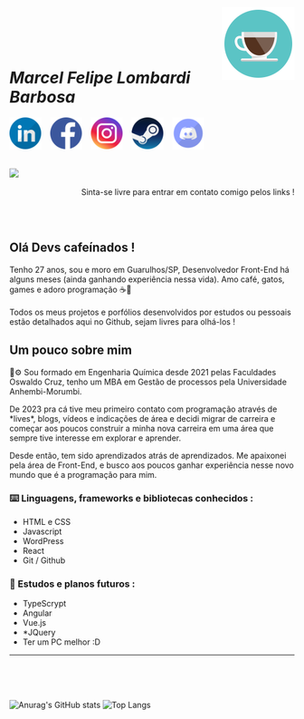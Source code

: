 <img src="./assets/3535188_cafe_coffee_cup_drink_fresh_icon.png" alt="ícone de um copo de café" width="128px" align="right">

</br>
</br>
</br>
</br>

# *Marcel Felipe Lombardi Barbosa*

<div style="display: flex; gap: 16px; ">
<a href="https://www.linkedin.com/in/marcel-barbosa-741b53193/"><img src="./assets/670432_linkedin_in_linked_media_social_icon.png" alt="linkedin" width="56"/></a>
<a href="https://www.facebook.com/marcel.felipe.5477/"><img src="./assets/3225194_app_facebook_logo_media_popular_icon.png" alt="facebook" width="56"/></a>
<a href="https://www.instagram.com/marcelflb/"><img src="./assets/6636566_instagram_social media_social network_icon.png" alt="instagram" width="56"/></a>
<a href="https://steamcommunity.com/id/marcelsetsuna/"><img src="./assets/4177739_games_gaming_steam_icon.png" alt="Steam" width="56"/></a>
<a href="https://discordapp.com/users/marcelbarbosa"><img src="./assets/2308078_discord_logo_icon.png" alt="Discord" width="56"/></a>
</div>
</br>

<a href= "mailto:marcel.setsuna@gmail.com"><img loading="lazy" src="https://img.shields.io/badge/Gmail-D14836?style=for-the-badge&logo=gmail&logoColor=white" target="_blank"></a>
<p align="right">Sinta-se livre para entrar em contato comigo pelos links !
</p>


</br>
</br>

## **Olá Devs cafeínados !**
Tenho 27 anos, sou e moro em Guarulhos/SP, Desenvolvedor Front-End há alguns meses (ainda ganhando experiência nessa vida). Amo café, gatos, games e adoro programação ☕💜</br></br>
Todos os meus projetos e porfólios desenvolvidos por estudos ou pessoais estão detalhados aqui no Github, sejam livres para olhá-los !


## Um pouco sobre mim
<p>🧪⚙️ Sou formado em Engenharia Química desde 2021 pelas Faculdades Oswaldo Cruz, tenho um MBA em Gestão de processos pela Universidade Anhembi-Morumbi.</p>
<p>De 2023 pra cá tive meu primeiro contato com programação através de *lives*, blogs, vídeos e indicações de área e decidi migrar de carreira e começar aos poucos construir a minha nova carreira em uma área que sempre tive interesse em explorar e aprender.</p>
<p>Desde então, tem sido aprendizados atrás de aprendizados. Me apaixonei pela área de Front-End, e busco aos poucos ganhar experiência nesse novo mundo que é a programação para mim.</p>



### ⌨️ Linguagens, frameworks e bibliotecas conhecidos :

* HTML e CSS
* Javascript
* WordPress
* React
* Git / Github

### 📘 Estudos e planos futuros :  

* TypeScrypt
* Angular
* Vue.js
* *JQuery
* Ter um PC melhor :D
<hr>
</br>
</br>
</br>


![Anurag's GitHub stats](https://github-readme-stats.vercel.app/api?username=MarcelBarbosa&show_icons=true&theme=radical)
![Top Langs](https://github-readme-stats.vercel.app/api/top-langs/?username=MarcelBarbosa&layout=compact&theme=radical)
